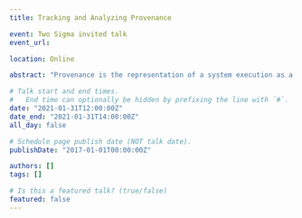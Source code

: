 ```yaml
---
title: Tracking and Analyzing Provenance

event: Two Sigma invited talk
event_url:

location: Online

abstract: "Provenance is the representation of a system execution as a directed acyclic graph. Those graphs, representing the execution of an entire system from initialization to shut down, can be comprised of millions of graph elements. In this talk, I will give a general introduction to the field of data provenance and present my work on the development of a provenance-based intrusion detection system. I will discuss the development of the stack from the kernel-level capture mechanism to the algorithm used to perform intrusion detection. This talk is based on papers published at ACM CCS, NDSS and USENIX Security. I will be available after the talk for further technical discussions."

# Talk start and end times.
#   End time can optionally be hidden by prefixing the line with `#`.
date: "2021-01-31T12:00:00Z"
date_end: "2021-01-31T14:00:00Z"
all_day: false

# Schedule page publish date (NOT talk date).
publishDate: "2017-01-01T00:00:00Z"

authors: []
tags: []

# Is this a featured talk? (true/false)
featured: false
---
```

